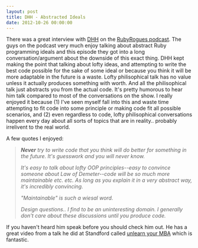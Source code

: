 ```yaml
---
layout: post
title: DHH - Abstracted Ideals
date: 2012-10-26 00:00:00
---
```


<p>
	There was a great interview with <a href="http://david.heinemeierhansson.com/">DHH</a> on the <a href="http://rubyrogues.com/056-rr-david-heinemeier-hansson/">RubyRogues podcast</a>. The guys on the podcast very much enjoy talking about abstract Ruby programming ideals and this episode they got into a long conversation/argument about the downside of this exact thing. DHH kept making the point that talking about lofty ideas, and attempting to write the best code possible for the sake of some ideal or because you think it will be more adaptable in the future is a waste. Lofty philisophical talk has no value unless it actually produces something with worth. And all the philisophical talk just abstracts you from the actual code. It&#39;s pretty humorous to hear him talk compared to most of the conversations on the show. I really enjoyed it because (1) I&#39;ve seen myself fall into this and waste time attempting to fit code into some principle or making code fit all possible scenarios, and&nbsp;(2) even regardless to code, lofty philisophical conversations happen every day about all sorts of topics that are in reality.. probably irrelivent to the real world.&nbsp;</p>
<p>
	A few quotes I enjoyed:</p>
<blockquote>
	<p>
		<i><strong>Never</strong> try to write code that you think will do better for something in the future. It&#39;s guesswork and you will never know.&nbsp;</i></p>
	<p>
		<i>It&#39;s easy to talk about lofty OOP principles--easy to convince someone about Law of Demeter--code will be so much more maintainable etc. etc. As long as you explain it in a very abstract way, it&#39;s incredibly convincing.</i></p>
	<p>
		<i>&quot;Maintainable&quot; is such a wiesal word.</i></p>
	<p>
		<i>Design questions.. I find to be an uninteresting domain. I generally don&#39;t care about these discussions until you produce code.</i></p>
</blockquote>
<p>
	If you haven&#39;t heard him speak before you should check him out. He has a great video from a talk he did at Standford called <a href="http://ecorner.stanford.edu/authorMaterialInfo.html?mid=2351">unlearn your MBA</a>&nbsp;which is fantastic.</p>

